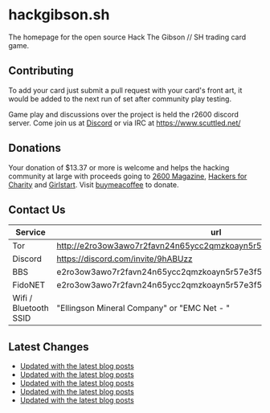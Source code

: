 # hackgibson.sh
The homepage for the open source Hack The Gibson // SH trading card game.


## Contributing

To add your card just submit a pull request with your card's front art, it would be added to the next run of set after community play testing.

Game play and discussions over the project is held the r2600 discord server. Come join us at [Discord](https://discord.com/invite/9hABUzz) or via IRC at https://www.scuttled.net/


## Donations

Your donation of $13.37 or more is welcome and helps the hacking community at large with proceeds going to [2600 Magazine](https://2600.com/), [Hackers for Charity](https://hackersforcharity.org) and [Girlstart](https://girlstart.org).  Visit [buymeacoffee](https://www.buymeacoffee.com/hackgibson.sh) to donate.


## Contact Us

Service | url
-|-
Tor | http://e2ro3ow3awo7r2favn24n65ycc2qmzkoayn5r57e3f56nvjwdcgg32ad.onion
Discord | https://discord.com/invite/9hABUzz
BBS | e2ro3ow3awo7r2favn24n65ycc2qmzkoayn5r57e3f56nvjwdcgg32ad.onion:23
FidoNET | e2ro3ow3awo7r2favn24n65ycc2qmzkoayn5r57e3f56nvjwdcgg32ad.onion:24554
Wifi / Bluetooth SSID | "Ellingson Mineral Company" or "EMC Net - <fidonet address>"

## Latest Changes
<!-- BLOG-POST-LIST:START -->
- [Updated with the latest blog posts](https://github.com/DFW2600/hackgibson.sh/commit/e6465fd211616437b1b63fdc712f974e39b37f58)
- [Updated with the latest blog posts](https://github.com/DFW2600/hackgibson.sh/commit/f362d553fdfd1e91f5a65d9329abe5883ed62a19)
- [Updated with the latest blog posts](https://github.com/DFW2600/hackgibson.sh/commit/569c3e877668f9a4cd26b7aab85ef873689a8b2c)
- [Updated with the latest blog posts](https://github.com/DFW2600/hackgibson.sh/commit/b45496c9506024a8f10bb9237c1d0ad2ae1a02a6)
- [Updated with the latest blog posts](https://github.com/DFW2600/hackgibson.sh/commit/4e6cfdba16dd485b4c1eebf3b3456ee560bfbcc5)
<!-- BLOG-POST-LIST:END -->
